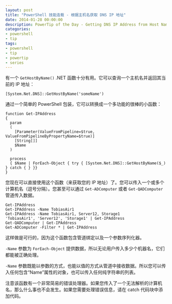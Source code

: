 ```yaml
---
layout: post
title: "PowerShell 技能连载 - 根据主机名获取 DNS IP 地址"
date: 2014-01-28 00:00:00
description: PowerTip of the Day - Getting DNS IP Address from Host Name
categories:
- powershell
- tip
tags:
- powershell
- tip
- powertip
- series
---
```

有一个 `GetHostByName()` .NET 函数十分有用。它可以查询一个主机名并返回其当前的 IP 地址：

	[System.Net.DNS]::GetHostByName('someName')

通过一个简单的 PowerShell 包装，它可以转换成一个多功能的很棒的小函数：

	function Get-IPAddress
	{
	  param
	  (
	    [Parameter(ValueFromPipeline=$true, ValueFromPipelineByPropertyName=$true)]
	    [String[]]
	    $Name
	  )

	  process
	  { $Name | ForEach-Object { try { [System.Net.DNS]::GetHostByName($_) } catch { } }}
	}

您现在可以直接使用这个函数（来获取您的 IP 地址）了。您可以传入一个或多个计算机名（逗号分隔）。您甚至可以通过 `Get-ADComputer` 或者 `Get-QADComputer` 管道传入数据。

	Get-IPAddress
	Get-IPAddress -Name TobiasAir1
	Get-IPAddress -Name TobiasAir1, Server12, Storage1
	'TobiasAir1', 'Server12', 'Storage1' | Get-IPAddress
	Get-QADComputer | Get-IPAddress
	Get-ADComputer -Filter * | Get-IPAddress

这样做是可行的，因为这个函数包含管道绑定以及一个参数序列化器。

`-Name` 参数为 `ForEach-Object` 提供数据，所以无论用户传入多少个机器名，它们都能被正确处理。

`-Name` 参数既能以参数的方式，也能以值的方式从管道中接收数据。所以您可以传入任何包含“Name”属性的对象，也可以传入任何纯字符串的列表。

注意该函数有一个非常简易的错误处理器。如果您传入了一个无法解析的计算机名，那么什么事也不会发生。如果您需要处理错误信息，请在 catch 代码块中添加代码。

<!--本文国际来源：[Getting DNS IP Address from Host Name](http://community.idera.com/powershell/powertips/b/tips/posts/getting-dns-ip-address-from-host-name)-->
